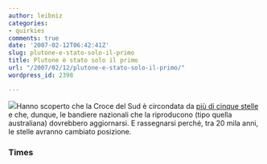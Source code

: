 ```yaml
---
author: leibniz
categories:
- quirkies
comments: true
date: '2007-02-12T06:42:41Z'
slug: plutone-e-stato-solo-il-primo
title: Plutone è stato solo il primo
url: "/2007/02/12/plutone-e-stato-solo-il-primo/"
wordpress_id: 2398

---
```

![](http://www.insideout-tees.com/images/flags/australiaf-copy.jpg)Hanno scoperto che la Croce del Sud è circondata da [più di cinque stelle](http://www.timesonline.co.uk/tol/news/article1350307.ece) e che, dunque, le bandiere nazionali che la riproducono (tipo quella australiana) dovrebbero aggiornarsi. E rassegnarsi perché, tra 20 mila anni, le stelle avranno cambiato posizione.


### Times

